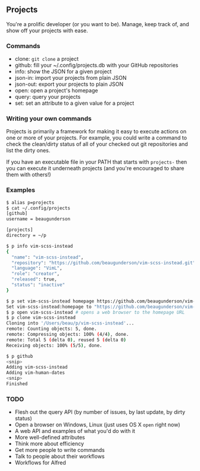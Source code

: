 ## Projects

You're a prolific developer (or you want to be). Manage, keep track of, and show
off your projects with ease.

### Commands

- clone: `git clone` a project
- github: fill your ~/.config/projects.db with your GitHub repositories
- info: show the JSON for a given project
- json-in: import your projects from plain JSON
- json-out: export your projects to plain JSON
- open: open a project's homepage
- query: query your projects
- set: set an attribute to a given value for a project

### Writing your own commands

Projects is primarily a framework for making it easy to execute actions on one
or more of your projects. For example, you could write a command to check the
clean/dirty status of all of your checked out git repositories and list the
dirty ones.

If you have an executable file in your PATH that starts with `projects-` then
you can execute it underneath projects (and you're encouraged to share them with
others!)

### Examples

```sh
$ alias p=projects
$ cat ~/.config/projects
[github]
username = beaugunderson

[projects]
directory = ~/p

$ p info vim-scss-instead
{
  "name": "vim-scss-instead",
  "repository": "https://github.com/beaugunderson/vim-scss-instead.git",
  "language": "VimL",
  "role": "creator",
  "released": true,
  "status": "inactive"
}

$ p set vim-scss-instead homepage https://github.com/beaugunderson/vim-scss-instead
Set vim-scss-instead:homepage to "https://github.com/beaugunderson/vim-scss-instead"
$ p open vim-scss-instead # opens a web browser to the homepage URL
$ p clone vim-scss-instead
Cloning into '/Users/beau/p/vim-scss-instead'...
remote: Counting objects: 5, done.
remote: Compressing objects: 100% (4/4), done.
remote: Total 5 (delta 0), reused 5 (delta 0)
Receiving objects: 100% (5/5), done.

$ p github
<snip>
Adding vim-scss-instead
Adding vim-human-dates
<snip>
Finished
```

### TODO

- Flesh out the query API (by number of issues, by last update, by dirty status)
- Open a browser on Windows, Linux (just uses OS X `open` right now)
- A web API and examples of what you'd do with it
- More well-defined attributes
- Think more about efficiency
- Get more people to write commands
- Talk to people about their workflows
- Workflows for Alfred
